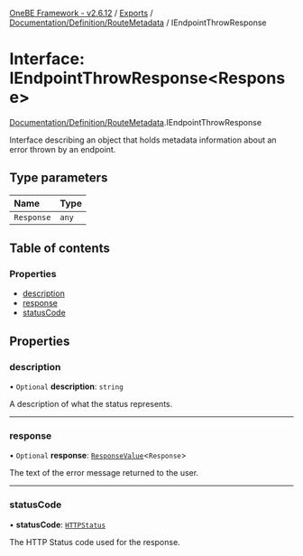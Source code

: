 [OneBE Framework - v2.6.12](../README.md) / [Exports](../modules.md) / [Documentation/Definition/RouteMetadata](../modules/Documentation_Definition_RouteMetadata.md) / IEndpointThrowResponse

# Interface: IEndpointThrowResponse<Response\>

[Documentation/Definition/RouteMetadata](../modules/Documentation_Definition_RouteMetadata.md).IEndpointThrowResponse

Interface describing an object that holds metadata information
about an error thrown by an endpoint.

## Type parameters

| Name | Type |
| :------ | :------ |
| `Response` | `any` |

## Table of contents

### Properties

- [description](Documentation_Definition_RouteMetadata.IEndpointThrowResponse.md#description)
- [response](Documentation_Definition_RouteMetadata.IEndpointThrowResponse.md#response)
- [statusCode](Documentation_Definition_RouteMetadata.IEndpointThrowResponse.md#statuscode)

## Properties

### description

• `Optional` **description**: `string`

A description of what the status represents.

___

### response

• `Optional` **response**: [`ResponseValue`](../modules/Router_RouteTypes.md#responsevalue)<`Response`\>

The text of the error message returned to the user.

___

### statusCode

• **statusCode**: [`HTTPStatus`](../enums/HTTP_HTTPStatus.HTTPStatus.md)

The HTTP Status code used for the response.

